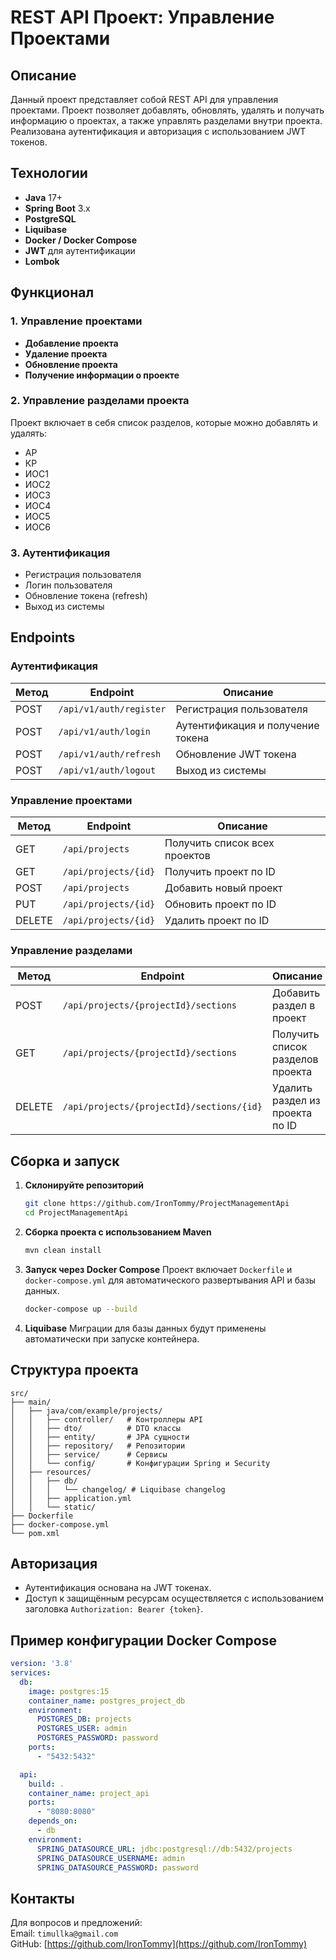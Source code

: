 
# REST API Проект: Управление Проектами

## Описание
Данный проект представляет собой REST API для управления проектами. Проект позволяет 
добавлять, 
обновлять, 
удалять и 
получать информацию о проектах, а также управлять разделами внутри проекта. 
Реализована аутентификация и авторизация с использованием JWT токенов.

## Технологии
- **Java** 17+
- **Spring Boot** 3.x
- **PostgreSQL**
- **Liquibase**
- **Docker / Docker Compose**
- **JWT** для аутентификации
- **Lombok**

## Функционал
### 1. Управление проектами
- **Добавление проекта**  
- **Удаление проекта**  
- **Обновление проекта**  
- **Получение информации о проекте**  

### 2. Управление разделами проекта
Проект включает в себя список разделов, которые можно добавлять и удалять:
- АР
- КР
- ИОС1
- ИОС2
- ИОС3
- ИОС4
- ИОС5
- ИОС6

### 3. Аутентификация
- Регистрация пользователя
- Логин пользователя
- Обновление токена (refresh)
- Выход из системы

## Endpoints

### Аутентификация

| Метод  | Endpoint           | Описание                |
|--------|--------------------|-------------------------|
| POST   | `/api/v1/auth/register` | Регистрация пользователя |
| POST   | `/api/v1/auth/login`    | Аутентификация и получение токена |
| POST   | `/api/v1/auth/refresh`  | Обновление JWT токена |
| POST   | `/api/v1/auth/logout`   | Выход из системы |

### Управление проектами

| Метод  | Endpoint                     | Описание                     |
|--------|------------------------------|------------------------------|
| GET    | `/api/projects`              | Получить список всех проектов |
| GET    | `/api/projects/{id}`         | Получить проект по ID         |
| POST   | `/api/projects`              | Добавить новый проект         |
| PUT    | `/api/projects/{id}`         | Обновить проект по ID         |
| DELETE | `/api/projects/{id}`         | Удалить проект по ID          |

### Управление разделами

| Метод  | Endpoint                                    | Описание                             |
|--------|---------------------------------------------|--------------------------------------|
| POST   | `/api/projects/{projectId}/sections`       | Добавить раздел в проект             |
| GET    | `/api/projects/{projectId}/sections`       | Получить список разделов проекта     |
| DELETE | `/api/projects/{projectId}/sections/{id}`  | Удалить раздел из проекта по ID      |

## Сборка и запуск

1. **Склонируйте репозиторий**
   ```bash
   git clone https://github.com/IronTommy/ProjectManagementApi
   cd ProjectManagementApi
   ```

2. **Сборка проекта с использованием Maven**
   ```bash
   mvn clean install
   ```

3. **Запуск через Docker Compose**
   Проект включает `Dockerfile` и `docker-compose.yml` для автоматического развертывания API и базы данных.

   ```bash
   docker-compose up --build
   ```

4. **Liquibase**
   Миграции для базы данных будут применены автоматически при запуске контейнера.

## Структура проекта

```plaintext
src/
├── main/
│   ├── java/com/example/projects/
│   │   ├── controller/   # Контроллеры API
│   │   ├── dto/          # DTO классы
│   │   ├── entity/       # JPA сущности
│   │   ├── repository/   # Репозитории
│   │   ├── service/      # Сервисы
│   │   └── config/       # Конфигурации Spring и Security
│   ├── resources/
│   │   ├── db/
│   │   │   └── changelog/ # Liquibase changelog
│   │   ├── application.yml
│   │   └── static/
├── Dockerfile
├── docker-compose.yml
└── pom.xml
```

## Авторизация
- Аутентификация основана на JWT токенах.
- Доступ к защищённым ресурсам осуществляется с использованием заголовка `Authorization: Bearer {token}`.

## Пример конфигурации Docker Compose
```yaml
version: '3.8'
services:
  db:
    image: postgres:15
    container_name: postgres_project_db
    environment:
      POSTGRES_DB: projects
      POSTGRES_USER: admin
      POSTGRES_PASSWORD: password
    ports:
      - "5432:5432"

  api:
    build: .
    container_name: project_api
    ports:
      - "8080:8080"
    depends_on:
      - db
    environment:
      SPRING_DATASOURCE_URL: jdbc:postgresql://db:5432/projects
      SPRING_DATASOURCE_USERNAME: admin
      SPRING_DATASOURCE_PASSWORD: password
```

## Контакты
Для вопросов и предложений:  
Email: `timullka@gmail.com`  
GitHub: [https://github.com/IronTommy](https://github.com/IronTommy)
